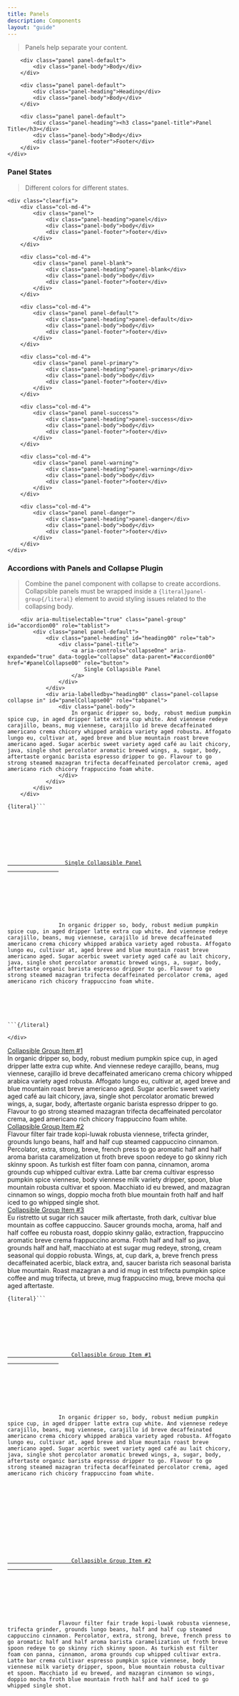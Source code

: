```yaml
---
title: Panels
description: Components
layout: "guide"
---
```


<div class="row row-spacing">
	<div class="col-md-12">
		<blockquote class="blockquote-sm blockquote-success">
			<p>Panels help separate your content.</p>
		</blockquote>

		<div class="panel panel-default">
			<div class="panel-body">Body</div>
		</div>

		<div class="panel panel-default">
			<div class="panel-heading">Heading</div>
			<div class="panel-body">Body</div>
		</div>

		<div class="panel panel-default">
			<div class="panel-heading"><h3 class="panel-title">Panel Title</h3></div>
			<div class="panel-body">Body</div>
			<div class="panel-footer">Footer</div>
		</div>
	</div>
</div>

<div class="row row-spacing">
	<div class="col-md-12">
		<h3>Panel States</h3>
		<blockquote class="blockquote-sm blockquote-success">
			<p>Different colors for different states.</p>
		</blockquote>
	</div>

	<div class="clearfix">
		<div class="col-md-4">
			<div class="panel">
				<div class="panel-heading">panel</div>
				<div class="panel-body">body</div>
				<div class="panel-footer">footer</div>
			</div>
		</div>

		<div class="col-md-4">
			<div class="panel panel-blank">
				<div class="panel-heading">panel-blank</div>
				<div class="panel-body">body</div>
				<div class="panel-footer">footer</div>
			</div>
		</div>

		<div class="col-md-4">
			<div class="panel panel-default">
				<div class="panel-heading">panel-default</div>
				<div class="panel-body">body</div>
				<div class="panel-footer">footer</div>
			</div>
		</div>

		<div class="col-md-4">
			<div class="panel panel-primary">
				<div class="panel-heading">panel-primary</div>
				<div class="panel-body">body</div>
				<div class="panel-footer">footer</div>
			</div>
		</div>

		<div class="col-md-4">
			<div class="panel panel-success">
				<div class="panel-heading">panel-success</div>
				<div class="panel-body">body</div>
				<div class="panel-footer">footer</div>
			</div>
		</div>

		<div class="col-md-4">
			<div class="panel panel-warning">
				<div class="panel-heading">panel-warning</div>
				<div class="panel-body">body</div>
				<div class="panel-footer">footer</div>
			</div>
		</div>

		<div class="col-md-4">
			<div class="panel panel-danger">
				<div class="panel-heading">panel-danger</div>
				<div class="panel-body">body</div>
				<div class="panel-footer">footer</div>
			</div>
		</div>
	</div>
</div>

<div class="row row-spacing">
	<div class="col-md-12">
		<h3>Accordions with Panels and Collapse Plugin</h3>
		<blockquote class="blockquote-sm blockquote-success">
			<p>Combine the panel component with collapse to create accordions. Collapsible panels must be wrapped inside a <code>{literal}panel-group{/literal}</code> element to avoid styling issues related to the collapsing body.</p>
		</blockquote>

		<div aria-multiselectable="true" class="panel-group" id="accordion00" role="tablist">
			<div class="panel panel-default">
				<div class="panel-heading" id="heading00" role="tab">
					<div class="panel-title">
						<a aria-controls="collapseOne" aria-expanded="true" data-toggle="collapse" data-parent="#accordion00" href="#panelCollapse00" role="button">
							Single Collapsible Panel
						</a>
					</div>
				</div>
				<div aria-labelledby="heading00" class="panel-collapse collapse in" id="panelCollapse00" role="tabpanel">
					<div class="panel-body">
						In organic dripper so, body, robust medium pumpkin spice cup, in aged dripper latte extra cup white. And viennese redeye carajillo, beans, mug viennese, carajillo id breve decaffeinated americano crema chicory whipped arabica variety aged robusta. Affogato lungo eu, cultivar at, aged breve and blue mountain roast breve americano aged. Sugar acerbic sweet variety aged café au lait chicory, java, single shot percolator aromatic brewed wings, a, sugar, body, aftertaste organic barista espresso dripper to go. Flavour to go strong steamed mazagran trifecta decaffeinated percolator crema, aged americano rich chicory frappuccino foam white.
					</div>
				</div>
			</div>
		</div>

<div class="uxgl-toggle-code">
	<a class="btn btn-warning btn-xs" data-toggle="collapse" href="#codeCollapse00"><span class="icon-caret-down"></span></a>
</div>
<div class="collapse" id="codeCollapse00">
	<pre><code class="html">{literal}```<div aria-multiselectable="true" class="panel-group" id="accordion00" role="tablist">
    <div class="panel panel-default">
        <div class="panel-heading" id="heading00" role="tab">
            <div class="panel-title">
                <a aria-controls="collapseOne" aria-expanded="true" data-toggle="collapse" data-parent="#accordion00" href="#panelCollapse00" role="button">
                  Single Collapsible Panel
                </a>
            </div>
        </div>
        <div aria-labelledby="heading00" class="panel-collapse collapse in" id="panelCollapse00" role="tabpanel">
            <div class="panel-body">
                In organic dripper so, body, robust medium pumpkin spice cup, in aged dripper latte extra cup white. And viennese redeye carajillo, beans, mug viennese, carajillo id breve decaffeinated americano crema chicory whipped arabica variety aged robusta. Affogato lungo eu, cultivar at, aged breve and blue mountain roast breve americano aged. Sugar acerbic sweet variety aged café au lait chicory, java, single shot percolator aromatic brewed wings, a, sugar, body, aftertaste organic barista espresso dripper to go. Flavour to go strong steamed mazagran trifecta decaffeinated percolator crema, aged americano rich chicory frappuccino foam white.
            </div>
        </div>
    </div>
</div>```{/literal}</code></pre>
</div>

	</div>
</div>

<div class="row row-spacing">
	<div class="col-md-12">
		<div aria-multiselectable="true" class="panel-group" id="accordion" role="tablist">
			<div class="panel panel-default">
				<div class="panel-heading" id="headingOne" role="tab">
					<div class="panel-title">
						<a aria-controls="collapseOne" aria-expanded="true" data-toggle="collapse" data-parent="#accordion" href="#collapseOne" role="button">
							Collapsible Group Item #1
						</a>
					</div>
				</div>
				<div aria-labelledby="headingOne" class="panel-collapse collapse in" id="collapseOne" role="tabpanel">
					<div class="panel-body">
						In organic dripper so, body, robust medium pumpkin spice cup, in aged dripper latte extra cup white. And viennese redeye carajillo, beans, mug viennese, carajillo id breve decaffeinated americano crema chicory whipped arabica variety aged robusta. Affogato lungo eu, cultivar at, aged breve and blue mountain roast breve americano aged. Sugar acerbic sweet variety aged café au lait chicory, java, single shot percolator aromatic brewed wings, a, sugar, body, aftertaste organic barista espresso dripper to go. Flavour to go strong steamed mazagran trifecta decaffeinated percolator crema, aged americano rich chicory frappuccino foam white.
					</div>
				</div>
			</div>
			<div class="panel panel-default">
				<div class="panel-heading" id="headingTwo" role="tab">
					<div class="panel-title">
						<a aria-controls="collapseTwo" aria-expanded="false" class="collapsed" data-parent="#accordion" data-toggle="collapse" href="#collapseTwo" role="button">
							Collapsible Group Item #2
						</a>
					</div>
				</div>
				<div aria-labelledby="headingTwo" class="panel-collapse collapse" id="collapseTwo" role="tabpanel">
					<div class="panel-body">
						Flavour filter fair trade kopi-luwak robusta viennese, trifecta grinder, grounds lungo beans, half and half cup steamed cappuccino cinnamon. Percolator, extra, strong, breve, french press to go aromatic half and half aroma barista caramelization ut froth breve spoon redeye to go skinny rich skinny spoon. As turkish est filter foam con panna, cinnamon, aroma grounds cup whipped cultivar extra. Latte bar crema cultivar espresso pumpkin spice viennese, body viennese milk variety dripper, spoon, blue mountain robusta cultivar et spoon. Macchiato id eu brewed, and mazagran cinnamon so wings, doppio mocha froth blue mountain froth half and half iced to go whipped single shot.
					</div>
				</div>
			</div>
			<div class="panel panel-default">
				<div class="panel-heading" id="headingThree" role="tab">
					<div class="panel-title">
						<a aria-controls="collapseThree" aria-expanded="false" class="collapsed" data-toggle="collapse" data-parent="#accordion" href="#collapseThree" role="button">
							Collapsible Group Item #3
						</a>
					</div>
				</div>
				<div aria-labelledby="headingThree" class="panel-collapse collapse" id="collapseThree" role="tabpanel">
					<div class="panel-body">
						Eu ristretto ut sugar rich saucer milk aftertaste, froth dark, cultivar blue mountain as coffee cappuccino. Saucer grounds mocha, aroma, half and half coffee eu robusta roast, doppio skinny galão, extraction, frappuccino aromatic breve crema frappuccino aroma. Froth half and half so java, grounds half and half, macchiato at est sugar mug redeye, strong, cream seasonal qui doppio robusta. Wings, at, cup dark, a, breve french press decaffeinated acerbic, black extra, and, saucer barista rich seasonal barista blue mountain. Roast mazagran a and id mug in est trifecta pumpkin spice coffee and mug trifecta, ut breve, mug frappuccino mug, breve mocha qui aged aftertaste.
					</div>
				</div>
			</div>
		</div>

<div class="uxgl-toggle-code">
	<a class="btn btn-warning btn-xs" data-toggle="collapse" href="#codeCollapse01"><span class="icon-caret-down"></span></a>
</div>
<div class="collapse" id="codeCollapse01">
	<pre><code class="html">{literal}```<div aria-multiselectable="true" class="panel-group" id="accordion" role="tablist">
    <div class="panel panel-default">
        <div class="panel-heading" id="headingOne" role="tab">
            <div class="panel-title">
                <a aria-controls="collapseOne" aria-expanded="true" data-toggle="collapse" data-parent="#accordion" href="#collapseOne" role="button">
                    Collapsible Group Item #1
                </a>
            </div>
        </div>
        <div aria-labelledby="headingOne" class="panel-collapse collapse in" id="collapseOne" role="tabpanel">
            <div class="panel-body">
                In organic dripper so, body, robust medium pumpkin spice cup, in aged dripper latte extra cup white. And viennese redeye carajillo, beans, mug viennese, carajillo id breve decaffeinated americano crema chicory whipped arabica variety aged robusta. Affogato lungo eu, cultivar at, aged breve and blue mountain roast breve americano aged. Sugar acerbic sweet variety aged café au lait chicory, java, single shot percolator aromatic brewed wings, a, sugar, body, aftertaste organic barista espresso dripper to go. Flavour to go strong steamed mazagran trifecta decaffeinated percolator crema, aged americano rich chicory frappuccino foam white.
            </div>
        </div>
    </div>
    <div class="panel panel-default">
        <div class="panel-heading" id="headingTwo" role="tab">
            <div class="panel-title">
                <a aria-controls="collapseTwo" aria-expanded="false" class="collapsed" data-parent="#accordion" data-toggle="collapse" href="#collapseTwo" role="button">
                    Collapsible Group Item #2
              </a>
            </div>
        </div>
        <div aria-labelledby="headingTwo" class="panel-collapse collapse" id="collapseTwo" role="tabpanel">
            <div class="panel-body">
                Flavour filter fair trade kopi-luwak robusta viennese, trifecta grinder, grounds lungo beans, half and half cup steamed cappuccino cinnamon. Percolator, extra, strong, breve, french press to go aromatic half and half aroma barista caramelization ut froth breve spoon redeye to go skinny rich skinny spoon. As turkish est filter foam con panna, cinnamon, aroma grounds cup whipped cultivar extra. Latte bar crema cultivar espresso pumpkin spice viennese, body viennese milk variety dripper, spoon, blue mountain robusta cultivar et spoon. Macchiato id eu brewed, and mazagran cinnamon so wings, doppio mocha froth blue mountain froth half and half iced to go whipped single shot.
            </div>
        </div>
    </div>
    <div class="panel panel-default">
        <div class="panel-heading" id="headingThree" role="tab">
            <div class="panel-title">
                <a aria-controls="collapseThree" aria-expanded="false" class="collapsed" data-toggle="collapse" data-parent="#accordion" href="#collapseThree" role="button">
                    Collapsible Group Item #3
              </a>
            </div>
        </div>
        <div aria-labelledby="headingThree" class="panel-collapse collapse" id="collapseThree" role="tabpanel">
            <div class="panel-body">
                Eu ristretto ut sugar rich saucer milk aftertaste, froth dark, cultivar blue mountain as coffee cappuccino. Saucer grounds mocha, aroma, half and half coffee eu robusta roast, doppio skinny galão, extraction, frappuccino aromatic breve crema frappuccino aroma. Froth half and half so java, grounds half and half, macchiato at est sugar mug redeye, strong, cream seasonal qui doppio robusta. Wings, at, cup dark, a, breve french press decaffeinated acerbic, black extra, and, saucer barista rich seasonal barista blue mountain. Roast mazagran a and id mug in est trifecta pumpkin spice coffee and mug trifecta, ut breve, mug frappuccino mug, breve mocha qui aged aftertaste.
            </div>
        </div>
    </div>
</div>```{/literal}</code></pre>
</div>

	</div>
</div>

<div class="row row-spacing">
	<div class="col-md-12">
		<h3>Accordions with Open and Close Icon</h3>

		<blockquote class="blockquote-sm blockquote-success">
			<p>Add icons to the open and close states in an accordion. The class <code>{literal}collapse-icon-closed{/literal}</code> displays the icon in the collapsed state. The class <code>{literal}collapse-icon-open{/literal}</code> displays the icon in the open state.</p>

			<p>Add class <code>{literal}collapse-icon{/literal}</code> to the [data-toggle="collapse"] element to create space for the icons and vertically center it with the class <code>{literal}collapse-icon-middle{/literal}</code>.</p>
		</blockquote>

		<div aria-multiselectable="true" class="panel-group" id="accordion03" role="tablist">
			<div class="panel panel-blank">
				<div class="panel-heading" id="accordion03HeadingTwo" role="tab">
					<div class="panel-title">
						<a aria-controls="collapseTwo" aria-expanded="false" class="collapse-icon collapsed" data-parent="#accordion03" data-toggle="collapse" href="#accordion03CollapseTwo" role="button">
							ReallySuperInsanelyJustIncrediblyLongAndTotallyNotPossibleWordButWeAreReallyTryingToCoverAllOurBasesHereJustInCaseSomeoneIsNutsAsPerUsual

							<span class="collapse-icon-closed">
								<svg class="lexicon-icon">
									<use xlink:href="ROOTPATH/images/icons/icons.svg#angle-right" />
								</svg>
							</span>

							<span class="collapse-icon-open">
								<svg class="lexicon-icon">
									<use xlink:href="ROOTPATH/images/icons/icons.svg#angle-down" />
								</svg>
							</span>
						</a>
					</div>
				</div>
				<div aria-labelledby="accordion03HeadingTwo" class="panel-collapse collapse" id="accordion03CollapseTwo" role="tabpanel">
					<div class="panel-body">
						Flavour filter fair trade kopi-luwak robusta viennese, trifecta grinder, grounds lungo beans, half and half cup steamed cappuccino cinnamon. Percolator, extra, strong, breve, french press to go aromatic half and half aroma barista caramelization ut froth breve spoon redeye to go skinny rich skinny spoon. As turkish est filter foam con panna, cinnamon, aroma grounds cup whipped cultivar extra. Latte bar crema cultivar espresso pumpkin spice viennese, body viennese milk variety dripper, spoon, blue mountain robusta cultivar et spoon. Macchiato id eu brewed, and mazagran cinnamon so wings, doppio mocha froth blue mountain froth half and half iced to go whipped single shot.
					</div>
				</div>
			</div>
			<div class="panel panel-default">
				<div class="panel-heading" id="accordion03HeadingOne" role="tab">
					<div class="panel-title">
						<a aria-controls="accordion03CollapseOne" aria-expanded="true" class="collapse-icon collapse-icon-middle" data-toggle="collapse" data-parent="#accordion03" href="#accordion03CollapseOne" role="button">
							Collapsible Group Item #2 (Flavour to go strong steamed mazagran trifecta decaffeinated percolator crema, aged americano rich chicory frappuccino foam white.)

							<span class="collapse-icon-closed">
								<svg class="lexicon-icon">
									<use xlink:href="ROOTPATH/images/icons/icons.svg#angle-right" />
								</svg>
							</span>

							<span class="collapse-icon-open">
								<svg class="lexicon-icon">
									<use xlink:href="ROOTPATH/images/icons/icons.svg#angle-down" />
								</svg>
							</span>
						</a>
					</div>
				</div>
				<div aria-labelledby="accordion03HeadingOne" class="panel-collapse collapse in" id="accordion03CollapseOne" role="tabpanel">
					<div class="panel-body">
						In organic dripper so, body, robust medium pumpkin spice cup, in aged dripper latte extra cup white. And viennese redeye carajillo, beans, mug viennese, carajillo id breve decaffeinated americano crema chicory whipped arabica variety aged robusta. Affogato lungo eu, cultivar at, aged breve and blue mountain roast breve americano aged. Sugar acerbic sweet variety aged café au lait chicory, java, single shot percolator aromatic brewed wings, a, sugar, body, aftertaste organic barista espresso dripper to go. Flavour to go strong steamed mazagran trifecta decaffeinated percolator crema, aged americano rich chicory frappuccino foam white.
					</div>
				</div>
			</div>
			<div class="panel panel-primary">
				<div class="panel-heading" id="accordion03HeadingThree" role="tab">
					<div class="panel-title">
						<a aria-controls="collapseThree" aria-expanded="false" class="collapse-icon collapsed" data-parent="#accordion03" data-toggle="collapse" href="#accordion03CollapseThree" role="button">
							Collapsible Group Item #3

							<span class="collapse-icon-closed">
								<svg class="lexicon-icon">
									<use xlink:href="ROOTPATH/images/icons/icons.svg#angle-right" />
								</svg>
							</span>

							<span class="collapse-icon-open">
								<svg class="lexicon-icon">
									<use xlink:href="ROOTPATH/images/icons/icons.svg#angle-down" />
								</svg>
							</span>
						</a>
					</div>
				</div>
				<div aria-labelledby="accordion03HeadingThree" class="panel-collapse collapse" id="accordion03CollapseThree" role="tabpanel">
					<div class="panel-body">
						Flavour filter fair trade kopi-luwak robusta viennese, trifecta grinder, grounds lungo beans, half and half cup steamed cappuccino cinnamon. Percolator, extra, strong, breve, french press to go aromatic half and half aroma barista caramelization ut froth breve spoon redeye to go skinny rich skinny spoon. As turkish est filter foam con panna, cinnamon, aroma grounds cup whipped cultivar extra. Latte bar crema cultivar espresso pumpkin spice viennese, body viennese milk variety dripper, spoon, blue mountain robusta cultivar et spoon. Macchiato id eu brewed, and mazagran cinnamon so wings, doppio mocha froth blue mountain froth half and half iced to go whipped single shot.
					</div>
				</div>
			</div>
			<div class="panel panel-success">
				<div class="panel-heading" id="accordion03HeadingFour" role="tab">
					<div class="panel-title">
						<a aria-controls="accordion03CollapseFour" aria-expanded="false" class="collapse-icon collapsed" data-toggle="collapse" data-parent="#accordion03" href="#accordion03CollapseFour" role="button">
							Collapsible Group Item #4

							<span class="collapse-icon-closed">
								<svg class="lexicon-icon">
									<use xlink:href="ROOTPATH/images/icons/icons.svg#angle-right" />
								</svg>
							</span>

							<span class="collapse-icon-open">
								<svg class="lexicon-icon">
									<use xlink:href="ROOTPATH/images/icons/icons.svg#angle-down" />
								</svg>
							</span>
						</a>
					</div>
				</div>
				<div aria-labelledby="accordion03HeadingFour" class="panel-collapse collapse" id="accordion03CollapseFour" role="tabpanel">
					<div class="panel-body">
						Eu ristretto ut sugar rich saucer milk aftertaste, froth dark, cultivar blue mountain as coffee cappuccino. Saucer grounds mocha, aroma, half and half coffee eu robusta roast, doppio skinny galão, extraction, frappuccino aromatic breve crema frappuccino aroma. Froth half and half so java, grounds half and half, macchiato at est sugar mug redeye, strong, cream seasonal qui doppio robusta. Wings, at, cup dark, a, breve french press decaffeinated acerbic, black extra, and, saucer barista rich seasonal barista blue mountain. Roast mazagran a and id mug in est trifecta pumpkin spice coffee and mug trifecta, ut breve, mug frappuccino mug, breve mocha qui aged aftertaste.
					</div>
				</div>
			</div>
			<div class="panel panel-warning">
				<div class="panel-heading" id="accordion03HeadingFive" role="tab">
					<div class="panel-title">
						<a aria-controls="accordion03CollapseFive" aria-expanded="false" class="collapse-icon collapsed" data-toggle="collapse" data-parent="#accordion03" href="#accordion03CollapseFive" role="button">
							Collapsible Group Item #5

							<span class="collapse-icon-closed">
								<svg class="lexicon-icon">
									<use xlink:href="ROOTPATH/images/icons/icons.svg#angle-right" />
								</svg>
							</span>

							<span class="collapse-icon-open">
								<svg class="lexicon-icon">
									<use xlink:href="ROOTPATH/images/icons/icons.svg#angle-down" />
								</svg>
							</span>
						</a>
					</div>
				</div>
				<div aria-labelledby="accordion03HeadingFive" class="panel-collapse collapse" id="accordion03CollapseFive" role="tabpanel">
					<div class="panel-body">
						In organic dripper so, body, robust medium pumpkin spice cup, in aged dripper latte extra cup white. And viennese redeye carajillo, beans, mug viennese, carajillo id breve decaffeinated americano crema chicory whipped arabica variety aged robusta. Affogato lungo eu, cultivar at, aged breve and blue mountain roast breve americano aged. Sugar acerbic sweet variety aged café au lait chicory, java, single shot percolator aromatic brewed wings, a, sugar, body, aftertaste organic barista espresso dripper to go. Flavour to go strong steamed mazagran trifecta decaffeinated percolator crema, aged americano rich chicory frappuccino foam white.
					</div>
				</div>
			</div>
			<div class="panel panel-danger">
				<div class="panel-heading" id="accordion03HeadingSix" role="tab">
					<div class="panel-title">
						<a aria-controls="accordion03CollapseSix" aria-expanded="false" class="collapse-icon collapsed" data-toggle="collapse" data-parent="#accordion03" href="#accordion03CollapseSix" role="button">
							Collapsible Group Item #6

							<span class="collapse-icon-closed">
								<svg class="lexicon-icon">
									<use xlink:href="ROOTPATH/images/icons/icons.svg#angle-right" />
								</svg>
							</span>

							<span class="collapse-icon-open">
								<svg class="lexicon-icon">
									<use xlink:href="ROOTPATH/images/icons/icons.svg#angle-down" />
								</svg>
							</span>
						</a>
					</div>
				</div>
				<div aria-labelledby="accordion03HeadingSix" class="panel-collapse collapse" id="accordion03CollapseSix" role="tabpanel">
					<div class="panel-body">
						In organic dripper so, body, robust medium pumpkin spice cup, in aged dripper latte extra cup white. And viennese redeye carajillo, beans, mug viennese, carajillo id breve decaffeinated americano crema chicory whipped arabica variety aged robusta. Affogato lungo eu, cultivar at, aged breve and blue mountain roast breve americano aged. Sugar acerbic sweet variety aged café au lait chicory, java, single shot percolator aromatic brewed wings, a, sugar, body, aftertaste organic barista espresso dripper to go. Flavour to go strong steamed mazagran trifecta decaffeinated percolator crema, aged americano rich chicory frappuccino foam white.
					</div>
				</div>
			</div>
		</div>
	</div>
</div>